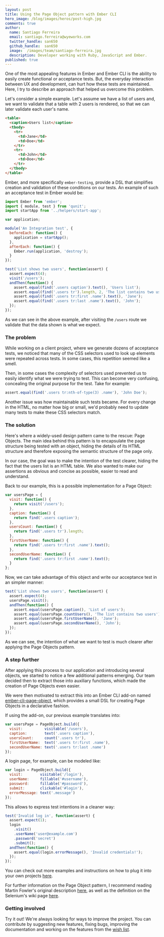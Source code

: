 ```yaml
---
layout: post
title: Using the Page Object pattern with Ember CLI
hero_image: /blog/images/heros/post-high.jpg
comments: true
author:
  name: Santiago Ferreira
  email: santiago.ferreira@wyeworks.com
  twitter_handle: san650
  github_handle:  san650
  image:  /images/team/santiago-ferreira.jpg
  description: Developer working with Ruby, JavaScript and Ember.
published: true
---
```


One of the most appealing features in Ember and Ember CLI is the ability to easily create functional or acceptance tests. But, the everyday interaction between UX and development, can hurt how these tests are maintained. Here, I try to describe an approach that helped us overcome this problem.

Let's consider a simple example. Let's assume we have a list of users and, we want to validate that a table with 2 users is rendered, so that we can later validate each user's name.

```html
<table>
  <caption>Users list</caption>
  <tbody>
    <tr>
      <td>Jane</td>
      <td>Doe</td>
    </tr>
    <tr>
      <td>John</td>
      <td>Doe</td>
    </tr>
  </tbody>
</table>
```

Ember, and more specifically `ember-testing`, provide a DSL that simplifies creation and validation of these conditions on our tests. An example of such an acceptance test in Ember would be:

```js
import Ember from 'ember';
import { module, test } from 'qunit';
import startApp from '../helpers/start-app';

var application;

module('An Integration test', {
  beforeEach: function() {
    application = startApp();
  },
  afterEach: function() {
    Ember.run(application, 'destroy');
  }
});

test('List shows two users', function(assert) {
  assert.expect(4);
  visit('/users');
  andThen(function() {
    assert.equal(find('.users caption').text(), 'Users list');
    assert.equal(find('.users tr').length, 2, 'The list contains two users');
    assert.equal(find('.users tr:first .name').text(), 'Jane');
    assert.equal(find('.users tr:last .name').text(), 'John');
  });
});
```

As we can see in the above example, after visiting the `/users` route we validate that the data shown is what we expect.

### The problem

While working on a client project, where we generate dozens of acceptance tests, we noticed that many of the CSS selectors used to look up elements were repeated across tests. In some cases, this repetition seemed like a smell.

Then, in some cases the complexity of selectors used prevented us to easily identify what we were trying to test. This can become very confusing, concealing the original purpose for the test. Take for example:

```js
assert.equal(find('.users tr:nth-of-type(3) .name'), 'John Doe');
```

Another issue was how maintainable such tests became. For every change in the HTML, no matter how big or small, we'd probably need to update many tests to make these CSS selectors match.

### The solution

Here's where a widely-used design pattern came to the rescue: Page Objects. The main idea behind this pattern is to encapsulate the page structure being tested with an object, hiding the details of its HTML structure and therefore exposing the semantic structure of the page only.

In our case, the goal was to make the intention of the test clearer, hiding the fact that the users list is an HTML table. We also wanted to make our assertions as obvious and concise as possible, easier to read and understand.

Back to our example, this is a possible implementation for a Page Object:

```js
var usersPage = {
  visit: function() {
    return visit('/users');
  },
  caption: function() {
    return find('.users caption');
  },
  usersCount: function() {
    return find('.users tr').length;
  },
  firstUserName: function() {
    return find('.users tr:first .name').text();
  },
  secondUserName: function() {
    return find('.users tr:first .name').text();
  }
};
```

Now, we can take advantage of this object and write our acceptance test in an simpler manner:

```js
test('List shows two users', function(assert) {
  assert.expect(4);
  usersPage.visit();
  andThen(function() {
    assert.equal(usersPage.caption(), 'List of users');
    assert.equal(usersPage.countUsers(), 'The list contains two users');
    assert.equal(usersPage.firstUserName(), 'Jane');
    assert.equal(usersPage.secondUserName(), 'John');
  });
});
```

As we can see, the intention of what we want to test is much clearer after applying the Page Objects pattern.

### A step further

After applying this process to our application and introducing several objects, we started to notice a few additional patterns emerging. Our team decided then to extract those into auxiliary functions, which made the creation of Page Objects even easier.

We were then motivated to extract this into an Ember CLI add-on named [ember-cli-page-object](https://github.com/san650/ember-cli-page-object), which provides a small DSL for creating Page Objects in a declarative fashion.

If using the add-on, our previous example translates into:

```js
var usersPage = PageObject.build({
  visit:          visitable('/users'),
  caption:        text('.users caption'),
  usersCount:     count('.users tr'),
  firstUserName:  text('.users tr:first .name'),
  secondUserName: text('.users tr:last .name')
});
```

A login page, for example, can be modeled like:

```js
var login = PageObject.build({
  visit:        visitable('/login'),
  userName:     fillable('#username'),
  password:     fillable('#password'),
  submit:       clickable('#login'),
  errorMessage: text('.message')
});
```

This allows to express test intentions in a cleaner way:

```js
test('Invalid log in', function(assert) {
  assert.expect(1);
  login
    .visit()
    .userName('user@example.com')
    .password('secret')
    .submit();
  andThen(function() {
    assert.equal(login.errorMessage(), 'Invalid credentials!');
  });
});
```

You can check out more examples and instructions on how to plug it into your own projects [here](https://github.com/san650/ember-cli-page-object).

For further information on the Page Object pattern, I recommend reading Martin Fowler's original description [here](http://martinfowler.com/bliki/PageObject.html), as well as the definition on the Selenium's wiki page [here](https://code.google.com/p/selenium/wiki/PageObjects).

### Getting involved

Try it out! We're always looking for ways to improve the project. You can contribute by suggesting new features, fixing bugs, improving the documentation and working on the features from the [wish list](https://github.com/san650/ember-cli-page-object/issues?q=is%3Aopen+is%3Aissue+label%3Aenhancement).
